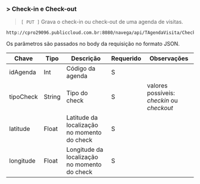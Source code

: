 ### > Check-in e Check-out

> `[ PUT ]`  Grava o check-in ou check-out de uma agenda de visitas.

```
http://cpro29096.publiccloud.com.br:8080/navega/api/TAgendaVisita/Check
```
Os parâmetros são passados no body da requisição no formato JSON.

|Chave|Tipo|Descrição|Requerido|Observações
|----|------|--------|--------|--------|
|idAgenda|Int| Código da agenda | S | |
|tipoCheck|String|Tipo do check| S | valores possíveis: *checkin* ou *checkout*
|latitude|Float| Latitude da localização no momento do check | S | |
|longitude|Float| Longitude da localização no momento do check | S | |
